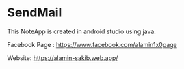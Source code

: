 # SendMail
 This NoteApp is created in android studio using java.
 
 Facebook Page : https://www.facebook.com/alamin1x0page

Website: https://alamin-sakib.web.app/
